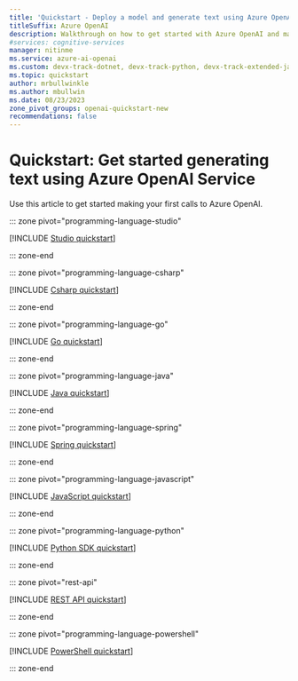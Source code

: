 ```yaml
---
title: 'Quickstart - Deploy a model and generate text using Azure OpenAI Service'
titleSuffix: Azure OpenAI
description: Walkthrough on how to get started with Azure OpenAI and make your first completions call.
#services: cognitive-services
manager: nitinme
ms.service: azure-ai-openai
ms.custom: devx-track-dotnet, devx-track-python, devx-track-extended-java, devx-track-js, devx-track-go
ms.topic: quickstart
author: mrbullwinkle
ms.author: mbullwin
ms.date: 08/23/2023
zone_pivot_groups: openai-quickstart-new
recommendations: false
---
```


# Quickstart: Get started generating text using Azure OpenAI Service

Use this article to get started making your first calls to Azure OpenAI.

::: zone pivot="programming-language-studio"

[!INCLUDE [Studio quickstart](includes/studio.md)]

::: zone-end

::: zone pivot="programming-language-csharp"

[!INCLUDE [Csharp quickstart](includes/dotnet.md)]

::: zone-end

::: zone pivot="programming-language-go"

[!INCLUDE [Go quickstart](includes/go.md)]

::: zone-end

::: zone pivot="programming-language-java"

[!INCLUDE [Java quickstart](includes/java.md)]

::: zone-end

::: zone pivot="programming-language-spring"

[!INCLUDE [Spring quickstart](includes/spring.md)]

::: zone-end

::: zone pivot="programming-language-javascript"

[!INCLUDE [JavaScript quickstart](includes/javascript.md)]

::: zone-end

::: zone pivot="programming-language-python"

[!INCLUDE [Python SDK quickstart](includes/python.md)]

::: zone-end

::: zone pivot="rest-api"

[!INCLUDE [REST API quickstart](includes/rest.md)]

::: zone-end

::: zone pivot="programming-language-powershell"

[!INCLUDE [PowerShell quickstart](includes/powershell.md)]

::: zone-end
